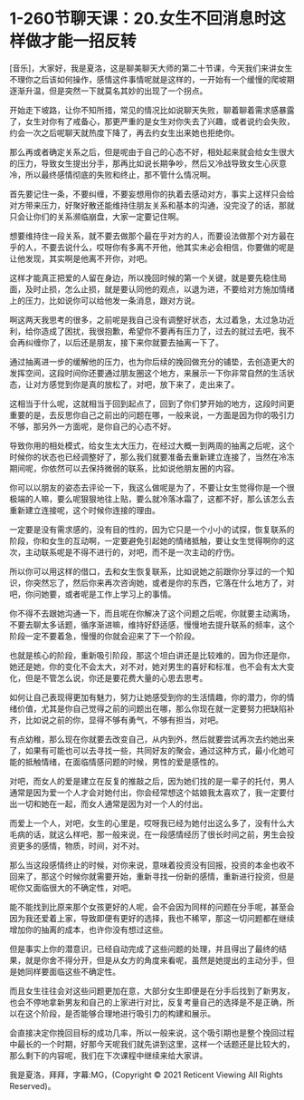 # 1-260节聊天课：20.女生不回消息时这样做才能一招反转

[音乐]，大家好，我是夏洛，这是聊美聊天大师的第二十节课，今天我们来讲女生不理你之后该如何操作，感情这件事情呢就是这样的，一开始有一个缓慢的爬坡期逐渐升温，但是突然一下就莫名其妙的出现了一个拐点。

开始走下坡路，让你不知所措，常见的情况比如说聊天失败，聊着聊着需求感暴露了，女生对你有了戒备心，那更严重的是女生对你失去了兴趣，或者说约会失败，约会一次之后呢聊天就热度下降了，再去约女生出来她也拒绝你。

那么再或者确定关系之后，但是呢由于自己的心态不好，相处起来就会给女生很大的压力，导致女生提出分手，那再比如说长期争吵，然后又冷战导致女生心灰意冷，所以最终感情彻底的失败和终止，那不管什么情况啊。

首先要记住一条，不要纠缠，不要妄想用你的执着去感动对方，事实上这样只会给对方带来压力，好聚好散还能维持住朋友关系和基本的沟通，没完没了的话，那就只会让你们的关系濒临崩盘，大家一定要记住啊。

想要维持住一段关系，就不要去做那个最在乎对方的人，而要设法做那个对方最在乎的人，不要去说什么，哎呀你有多离不开他，他其实未必会相信，你要做的呢是让他发现，其实啊是他离不开你，对吧。

这样才能真正把爱的人留在身边，所以挽回时候的第一个关键，就是要先稳住局面，及时止损，怎么止损，就是要认同他的观点，以退为进，不要给对方施加情绪上的压力，比如说你可以给他发一条消息，跟对方说。

啊这两天我思考的很多，之前呢是我自己没有调整好状态，太过着急，太过急功近利，给你造成了困扰，我很抱歉，希望你不要再有压力了，过去的就过去吧，我不会再纠缠你了，以后还是朋友，接下来你就要去抽离一下了。

通过抽离进一步的缓解他的压力，也为你后续的挽回做充分的铺垫，去创造更大的发挥空间，这段时间你还要通过朋友圈这个地方，来展示一下你非常自然的生活状态，让对方感觉到你是真的放松了，对吧，放下来了，走出来了。

这相当于什么呢，这就相当于回到起点了，回到了你们梦开始的地方，这段时间更重要的是，去反思你自己之前出的问题在哪，一般来说，一方面是因为你的吸引力不够，那另外一方面呢，是你自己的心态不好。

导致你用的相处模式，给女生太大压力，在经过大概一到两周的抽离之后呢，这个时候你的状态也已经调整好了，那么我们就要准备去重新建立连接了，当然在冷冻期间呢，你依然可以去保持微弱的联系，比如说他朋友圈的内容。

你可以以朋友的姿态去评论一下，我这么做呢是为了，不要让女生觉得你是一个很极端的人嘛，要么呢狠狠地往上贴，要么就冷落冰霜了，这都不好，那么该怎么去重新建立连接呢，这个时候你连接的理由。

一定要是没有需求感的，没有目的性的，因为它只是一个小小的试探，恢复联系的阶段，你和女生的互动啊，一定要避免引起她的情绪抵触，要让女生觉得啊你的这次，主动联系呢是不得不进行的，对吧，而不是一次主动的疗伤。

所以你可以用这样的借口，去和女生恢复联系，比如说她之前跟你分享过的一个知识，你突然忘了，然后你来再次咨询她，或者是你的东西，它落在什么地方了，对吧，你问她要，或者呢是工作上学习上的事情。

你不得不去跟她沟通一下，而且呢在你解决了这个问题之后呢，你就要主动离场，不要去聊太多话题，循序渐进嘛，维持好舒适感，慢慢地去提升联系的频率，这个阶段一定不要着急，慢慢的你就会迎来了下一个阶段。

也就是核心的阶段，重新吸引阶段，那这个坦白讲还是比较难的，因为你还是你，她还是她，你的变化不会太大，对不对，她对男生的喜好和标准，也不会有太大变化，但是不管怎么说，你还是要花费大量的心思去思考。

如何让自己表现得更加有魅力，努力让她感受到你的生活情趣，你的潜力，你的情绪价值，尤其是你自己觉得之前的问题出在哪，那么你现在就一定要努力把缺陷补齐，比如说之前的你，显得不够有勇气，不够有担当，对吧。

有点幼稚，那么现在你就要去改变自己，从内到外，然后就要尝试再次去约她出来了，如果有可能也可以去寻找一些，共同好友的聚会，通过这种方式，最小化她可能的抵触情绪，在面临情感问题的时候，男性的爱是感性的。

对吧，而女人的爱是建立在反复的推敲之后，因为她们找的是一辈子的托付，男人通常是因为爱一个人才会对她付出，你会经常想这个姑娘我太喜欢了，我一定要付出一切和她在一起，而女人通常是因为对一个人的付出。

而爱上一个人，对吧，女生的心里是，哎呀我已经为她付出这么多了，没有什么大毛病的话，就这么样吧，那一般来说，在一段感情经历了很长时间之前，男生会投资更多的感情，物质，时间，对不对。

那么当这段感情终止的时候，对你来说，意味着投资没有回报，投资的本金也收不回来了，那这个时候你就需要开始，重新寻找一份新的感情，重新进行投资，但是呢你又面临很大的不确定性，对吧。

能不能找到比原来那个女孩更好的人呢，会不会因为同样的问题在分手呢，甚至会因为我还爱着上家，导致即便有更好的选择，我也不稀罕，那这一切问题都在继续增加你的抽离的成本，也许你没有想过这些。

但是事实上你的潜意识，已经自动完成了这些问题的处理，并且得出了最终的结果，就是你舍不得分开，但是从女方的角度来看呢，虽然是她提出的主动分手，但是她同样要面临这些不确定性。

而且女生往往会对这些问题更加在意，大部分女生即便是在分手后找到了新男友，也会不停地拿新男友和自己的上家进行对比，反复考量自己的选择是不是正确，所以在这个阶段，是否能够合理地进行吸引力的构建和展示。

会直接决定你挽回目标的成功几率，所以一般来说，这个吸引期也是整个挽回过程中最长的一个时期，好那今天呢我们就先讲到这里，这样一个话题还是比较大的，那么剩下的内容呢，我们在下次课程中继续来给大家讲。

我是夏洛，拜拜，字幕:MG，(Copyright © 2021 Reticent Viewing All Rights Reserved)。

